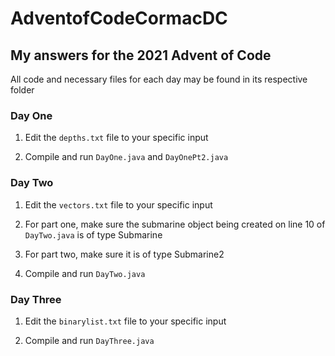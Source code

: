 # AdventofCodeCormacDC

## My answers for the 2021 Advent of Code

All code and necessary files for each day may be found in its respective folder

### Day One

1. Edit the `depths.txt` file to your specific input

2. Compile and run `DayOne.java` and `DayOnePt2.java`

### Day Two

1. Edit the `vectors.txt` file to your specific input

2. For part one, make sure the submarine object being created on line 10 of `DayTwo.java` is of type Submarine

3. For part two, make sure it is of type Submarine2

4. Compile and run `DayTwo.java`

### Day Three

1. Edit the `binarylist.txt` file to your specific input

2. Compile and run `DayThree.java`
